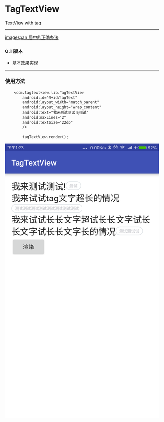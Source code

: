 # TagTextView
TextView with tag

_ _ _

[imagespan 居中的正确办法](http://www.cnblogs.com/withwind318/p/5541267.html)
### 0.1 版本

* 基本效果实现

_ _ _ 

### 使用方法

```
    <com.tagtextview.lib.TagTextView
        android:id="@+id/tagText"
        android:layout_width="match_parent"
        android:layout_height="wrap_content"
        android:text="我来测试测试!@测试"
        android:maxLines="2"
        android:textSize="22dp"
        />
        
        tagTextView.render();
```



![效果图](https://github.com/Guolei1130/TagTextView/blob/master/ScreenShot/Screenshot_2016-10-22-13-23-51-153_com.gl.png)

